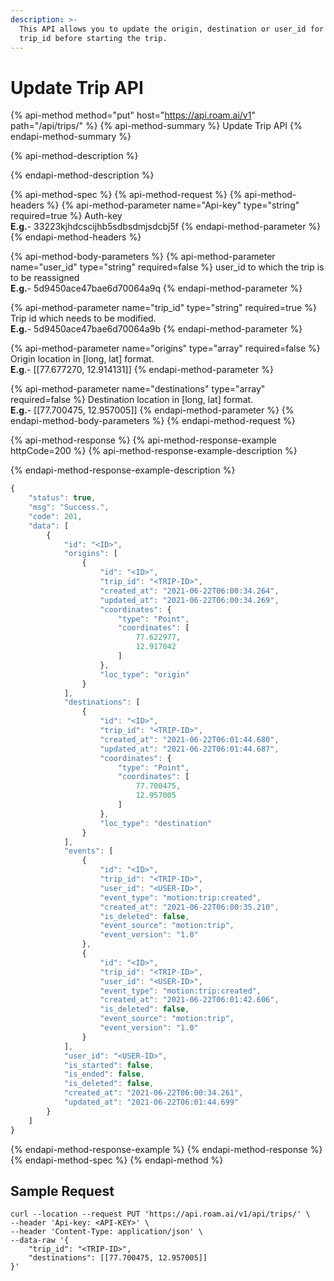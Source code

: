 ```yaml
---
description: >-
  This API allows you to update the origin, destination or user_id for a given
  trip_id before starting the trip.
---
```


# Update Trip API

{% api-method method="put" host="https://api.roam.ai/v1" path="/api/trips/" %}
{% api-method-summary %}
Update Trip API
{% endapi-method-summary %}

{% api-method-description %}

{% endapi-method-description %}

{% api-method-spec %}
{% api-method-request %}
{% api-method-headers %}
{% api-method-parameter name="Api-key" type="string" required=true %}
Auth-key  
**E.g.**- 33223kjhdcscijhb5sdbsdmjsdcbj5f
{% endapi-method-parameter %}
{% endapi-method-headers %}

{% api-method-body-parameters %}
{% api-method-parameter name="user\_id" type="string" required=false %}
user\_id to which the trip is to be reassigned  
**E.g.**- 5d9450ace47bae6d70064a9q
{% endapi-method-parameter %}

{% api-method-parameter name="trip\_id" type="string" required=true %}
Trip id which needs to be modified.  
**E.g.**- 5d9450ace47bae6d70064a9b
{% endapi-method-parameter %}

{% api-method-parameter name="origins" type="array" required=false %}
Origin location in \[long, lat\] format.  
**E.g**.- \[\[77.677270, 12.914131\]\]
{% endapi-method-parameter %}

{% api-method-parameter name="destinations" type="array" required=false %}
Destination location in \[long, lat\] format.  
**E.g.**- \[\[77.700475, 12.957005\]\]
{% endapi-method-parameter %}
{% endapi-method-body-parameters %}
{% endapi-method-request %}

{% api-method-response %}
{% api-method-response-example httpCode=200 %}
{% api-method-response-example-description %}

{% endapi-method-response-example-description %}

```javascript
{
    "status": true,
    "msg": "Success.",
    "code": 201,
    "data": [
        {
            "id": "<ID>",
            "origins": [
                {
                    "id": "<ID>",
                    "trip_id": "<TRIP-ID>",
                    "created_at": "2021-06-22T06:00:34.264",
                    "updated_at": "2021-06-22T06:00:34.269",
                    "coordinates": {
                        "type": "Point",
                        "coordinates": [
                            77.622977,
                            12.917042
                        ]
                    },
                    "loc_type": "origin"
                }
            ],
            "destinations": [
                {
                    "id": "<ID>",
                    "trip_id": "<TRIP-ID>",
                    "created_at": "2021-06-22T06:01:44.680",
                    "updated_at": "2021-06-22T06:01:44.687",
                    "coordinates": {
                        "type": "Point",
                        "coordinates": [
                            77.700475,
                            12.957005
                        ]
                    },
                    "loc_type": "destination"
                }
            ],
            "events": [
                {
                    "id": "<ID>",
                    "trip_id": "<TRIP-ID>",
                    "user_id": "<USER-ID>",
                    "event_type": "motion:trip:created",
                    "created_at": "2021-06-22T06:00:35.210",
                    "is_deleted": false,
                    "event_source": "motion:trip",
                    "event_version": "1.0"
                },
                {
                    "id": "<ID>",
                    "trip_id": "<TRIP-ID>",
                    "user_id": "<USER-ID>",
                    "event_type": "motion:trip:created",
                    "created_at": "2021-06-22T06:01:42.606",
                    "is_deleted": false,
                    "event_source": "motion:trip",
                    "event_version": "1.0"
                }
            ],
            "user_id": "<USER-ID>",
            "is_started": false,
            "is_ended": false,
            "is_deleted": false,
            "created_at": "2021-06-22T06:00:34.261",
            "updated_at": "2021-06-22T06:01:44.699"
        }
    ]
}
```
{% endapi-method-response-example %}
{% endapi-method-response %}
{% endapi-method-spec %}
{% endapi-method %}

## Sample Request <a id="TripsAPI-SampleRequest.1"></a>

```text
curl --location --request PUT 'https://api.roam.ai/v1/api/trips/' \
--header 'Api-key: <API-KEY>' \
--header 'Content-Type: application/json' \
--data-raw '{
    "trip_id": "<TRIP-ID>",
    "destinations": [[77.700475, 12.957005]]
}'
```

